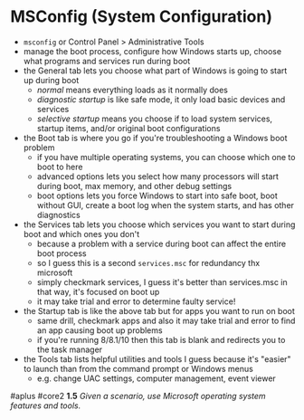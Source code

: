 # MSConfig (System Configuration)

- `msconfig` or Control Panel > Administrative Tools
- manage the boot process, configure how Windows starts up, choose what programs and services run during boot
- the General tab lets you choose what part of Windows is going to start up during boot
	- *normal* means everything loads as it normally does
	- *diagnostic startup* is like safe mode, it only load basic devices and services
	- *selective startup* means you choose if to load system services, startup items, and/or original boot configurations
- the Boot tab is where you go if you're troubleshooting a Windows boot problem
	- if you have multiple operating systems, you can choose which one to boot to here
	- advanced options lets you select how many processors will start during boot, max memory, and other debug settings
	- boot options lets you force Windows to start into safe boot, boot without GUI, create a boot log when the system starts, and has other diagnostics
- the Services tab lets you choose which services you want to start during boot and which ones you don't
	- because a problem with a service during boot can affect the entire boot process
	- so I guess this is a second `services.msc` for redundancy thx microsoft
	- simply checkmark services, I guess it's better than services.msc in that way, it's focused on boot up
	- it may take trial and error to determine faulty service!
- the Startup tab is like the above tab but for apps you want to run on boot
	- same drill, checkmark apps and also it may take trial and error to find an app causing boot up problems
	- if you're running 8/8.1/10 then this tab is blank and redirects you to the task manager
- the Tools tab lists helpful utilities and tools I guess because it's "easier" to launch than from the command prompt or Windows menus
	- e.g. change UAC settings, computer management, event viewer

#aplus #core2 **1.5** *Given a scenario, use Microsoft operating system features and tools.* 
